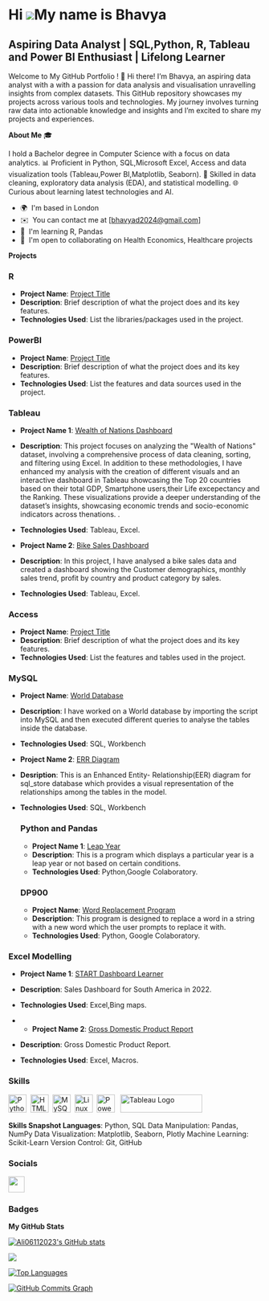 Hi ![](https://user-images.githubusercontent.com/18350557/176309783-0785949b-9127-417c-8b55-ab5a4333674e.gif)My name is Bhavya
===========================================================================================================================

Aspiring Data Analyst | SQL,Python, R, Tableau and Power BI Enthusiast | Lifelong Learner
---------------------------------------------------


Welcome to My GitHub Portfolio ! 👋 Hi there! I’m Bhavya, an aspiring data analyst with a with a passion for data analysis and visualisation unravelling insights from complex datasets. This GitHub repository showcases my projects across various tools and technologies. My journey involves turning raw data into actionable knowledge and insights and I’m excited to share my projects and experiences. 

**About Me** 🎓 

I hold a Bachelor degree in Computer Science with a focus on data analytics. 
📊 Proficient in Python, SQL,Microsoft Excel, Access and data visualization tools (Tableau,Power BI,Matplotlib, Seaborn). 
🧩 Skilled in data cleaning, exploratory data analysis (EDA), and statistical modelling. 
🌐 Curious about learning latest technologies and AI. 

* 🌍  I'm based in London
* ✉️  You can contact me at [bhavyad2024@gmail.com]
* 🧠  I'm learning R, Pandas
* 🤝  I'm open to collaborating on Health Economics, Healthcare projects

  
**Projects** 


 ### R
 - **Project Name**: [Project Title](link-to-project)
 - **Description**: Brief description of what the project does and its key features.
 - **Technologies Used**: List the libraries/packages used in the project.
   
 ### PowerBI
 - **Project Name**: [Project Title](link-to-project)
 -  **Description**: Brief description of what the project does and its key features.
 -   **Technologies Used**: List the features and data sources used in the project.
   
 ### Tableau
 - **Project Name 1**: [Wealth of Nations Dashboard](https://public.tableau.com/app/profile/bhavya.danturi8159/viz/TheWealthofNations_17187505926550/TheWealthofNationsDashboard?publish=yes)
 -  **Description**: This project focuses on analyzing the "Wealth of Nations" dataset, involving a comprehensive process of data cleaning, sorting, and filtering using Excel. In addition to these methodologies, I have enhanced my analysis with the creation of different visuals and an interactive dashboard in Tableau showcasing the Top 20 countries based on their total GDP, Smartphone users,their Life excepectancy and the Ranking. These visualizations provide a deeper understanding of the dataset’s insights, showcasing economic trends and socio-economic indicators across thenations. .
 -   **Technologies Used**: Tableau, Excel.

  -  **Project Name 2**: [Bike Sales Dashboard](https://public.tableau.com/app/profile/bhavya.danturi8159/viz/BikeSalesDashboard_17201862188540/BikeSalesDashboard)
 -  **Description**: In this project, I have analysed a bike sales data and created a dashboard showing the Customer demographics, monthly sales trend, profit by country and product category by sales.
 -   **Technologies Used**: Tableau, Excel.
  
  ### Access
  - **Project Name**: [Project Title](link-to-project)
  -  **Description**: Brief description of what the project does and its key features.
  -   **Technologies Used**: List the features and tables used in the project.
 
 ### MySQL
 - **Project Name**: [World Database](https://sites.google.com/d/1Gwjtj5ztK6zovffJHZ4zSKR6_1-VyZfa/p/17WyV-2uMsQVSpOdy6Hiqv6ZMppXJDXxg/edit)
 -  **Description**: I have worked on a World database by importing the script into MySQL and then executed different queries to analyse the tables inside the database.
 -   **Technologies Used**: SQL, Workbench

 - **Project Name 2**: [ERR Diagram](https://sites.google.com/d/1Gwjtj5ztK6zovffJHZ4zSKR6_1-VyZfa/p/17WyV-2uMsQVSpOdy6Hiqv6ZMppXJDXxg/edit)
 - **Desription**: This is an Enhanced Entity- Relationship(EER) diagram  for sql_store database which provides a visual representation of the relationships among the tables in the 
   model.
- **Technologies Used**: SQL, Workbench

  ### Python and Pandas
  - **Project Name 1**: [Leap Year](https://drive.google.com/file/d/1WIYJLP6ky91vzdYvCwP-z0hB58XebS3k/view?usp=sharing)
  -  **Description**: This is a program which displays a particular year is a leap year or not based on certain conditions.
  -   **Technologies Used**: Python,Google Colaboratory. 
 
  ### DP900
  - **Project Name**: [Word Replacement Program](https://drive.google.com/file/d/15hy-i2nY_iqfBqbRroE0qyYXzqWShmyd/view?usp=sharing)
  -  **Description**: This program is designed to replace a word in a string with a new word which the user prompts to replace it with.
  -  **Technologies Used**: Python, Google Colaboratory.
    
 ### Excel Modelling
 - **Project Name 1**: [START Dashboard Learner](https://docs.google.com/spreadsheets/d/15OLudh4FPWRMBk_KEJ0PK3YJir6Ht6AF/edit?usp=drive_link&ouid=109749648980064452168&rtpof=true&sd=true)
 -  **Description**: Sales Dashboard for South America in 2022.
 -  **Technologies Used**: Excel,Bing maps.

 -   - **Project Name 2**: [Gross Domestic Product Report](https://drive.google.com/file/d/1X3F1scDZuHkIE2KEDE0LEhrzEHcxyV1N/view?usp=drive_link)
 -  **Description**: Gross Domestic Product Report.
 -  **Technologies Used**: Excel, Macros. 





### Skills


<p align="left">
<a href="https://www.python.org/" target="_blank" rel="noreferrer"><img src="https://raw.githubusercontent.com/danielcranney/readme-generator/main/public/icons/skills/python-colored.svg" width="36" height="36" alt="Python" /></a>&nbsp;&nbsp;<a href="https://developer.mozilla.org/en-US/docs/Glossary/HTML5" target="_blank" rel="noreferrer"><img src="https://raw.githubusercontent.com/danielcranney/readme-generator/main/public/icons/skills/html5-colored.svg" width="36" height="36" alt="HTML5" /></a>&nbsp;&nbsp;<a href="https://www.mysql.com/" target="_blank" rel="noreferrer"><img src="https://raw.githubusercontent.com/danielcranney/readme-generator/main/public/icons/skills/mysql-colored.svg" width="36" height="36" alt="MySQL" /></a>&nbsp;&nbsp;<a href="https://www.linux.org" target="_blank" rel="noreferrer"><img src="https://raw.githubusercontent.com/danielcranney/readme-generator/main/public/icons/skills/linux-colored.svg" width="36" height="36" alt="Linux" /></a>&nbsp;&nbsp;<a href="https://app.powerbi.com/" target="_blank" rel="noreferrer"><img src="https://cdn.worldvectorlogo.com/logos/power-bi.svg" width="36" height="36" alt="PowerBI" /></a>&nbsp;&nbsp;
   <a href="https://tableau.com/" target="_blank" rel="noreferrer; return false;"><img src="https://raw.githubusercontent.com/gilbarbara/logos/main/logos/tableau.svg" width="163" height="36" alt="Tableau Logo" /></a>&nbsp;&nbsp;
</p>

**Skills Snapshot Languages**: Python, SQL Data Manipulation: Pandas, NumPy Data Visualization: Matplotlib, Seaborn, Plotly Machine Learning: Scikit-Learn Version Control: Git, GitHub

### Socials

<p align="left"> <a href="https://www.github.com/Ali06112023" target="_blank" rel="noreferrer"> <picture> <source media="(prefers-color-scheme: dark)" srcset="https://raw.githubusercontent.com/danielcranney/readme-generator/main/public/icons/socials/github-dark.svg" /> <source media="(prefers-color-scheme: light)" srcset="https://raw.githubusercontent.com/danielcranney/readme-generator/main/public/icons/socials/github.svg" /> <img src="https://raw.githubusercontent.com/danielcranney/readme-generator/main/public/icons/socials/github.svg" width="32" height="32" /> </picture> </a></p>

### Badges

<b>My GitHub Stats</b>

<a href="http://www.github.com/Ali06112023"><img src="https://github-readme-stats.vercel.app/api?username=Ali06112023&show_icons=true&hide=&count_private=true&title_color=0891b2&text_color=ffffff&icon_color=0891b2&bg_color=1c1917&hide_border=true&show_icons=true" alt="Ali06112023's GitHub stats" /></a>

<a href="http://www.github.com/Ali06112023"><img src="https://github-readme-streak-stats.herokuapp.com/?user=Ali06112023&stroke=ffffff&background=1c1917&ring=0891b2&fire=0891b2&currStreakNum=ffffff&currStreakLabel=0891b2&sideNums=ffffff&sideLabels=ffffff&dates=ffffff&hide_border=true" /></a>

<a href="https://github.com/Ali06112023" align="left"><img src="https://github-readme-stats.vercel.app/api/top-langs/?username=Ali06112023&langs_count=10&title_color=0891b2&text_color=ffffff&icon_color=0891b2&bg_color=1c1917&hide_border=true&locale=en&custom_title=Top%20%Languages" alt="Top Languages" /></a>

<a href="http://www.github.com/Ali06112023"><img src="https://github-readme-activity-graph.cyclic.app/graph?username=Ali06112023&bg_color=1c1917&color=ffffff&line=0891b2&point=ffffff&area_color=1c1917&area=true&hide_border=true&custom_title=GitHub%20Commits%20Graph" alt="GitHub Commits Graph" /></a>


